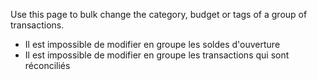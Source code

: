 Use this page to bulk change the category, budget or tags of a group of transactions.

* Il est impossible de modifier en groupe les soldes d'ouverture
* Il est impossible de modifier en groupe les transactions qui sont réconciliés